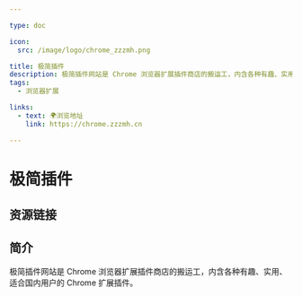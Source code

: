 ```yaml
---

type: doc

icon:
  src: /image/logo/chrome_zzzmh.png

title: 极简插件
description: 极简插件网站是 Chrome 浏览器扩展插件商店的搬运工，内含各种有趣、实用、适合国内用户的 Chrome 扩展插件。
tags:
  - 浏览器扩展

links:
  - text: 🌍浏览地址
    link: https://chrome.zzzmh.cn

---
```


<ShowLogo />

# 极简插件

<ShowTags />

<ShowBreadcrumb />

## 资源链接

<ShowLinks />

## 简介

极简插件网站是 Chrome 浏览器扩展插件商店的搬运工，内含各种有趣、实用、适合国内用户的 Chrome 扩展插件。

